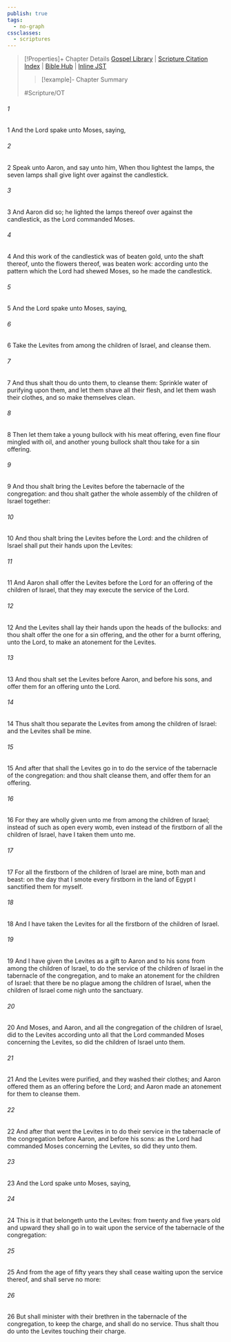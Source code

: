 ```yaml
---
publish: true
tags:
  - no-graph
cssclasses:
  - scriptures
---
```

>[!Properties]+ Chapter Details
>[Gospel Library](https://churchofjesuschrist.org/study/scriptures/ot/num/8?lang=eng)    |    [Scripture Citation Index](https://scriptures.byu.edu/#06808::c06808)    |    [Bible Hub](https://biblehub.com/numbers/8.htm)    |    [Inline JST](https://scripturetoolbox.com/html/ic/Numbers/8.html)
>>[!example]- Chapter Summary
>> 
> 
>
>#Scripture/OT
###### 1
1 And the Lord spake unto Moses, saying,
###### 2
2 Speak unto Aaron, and say unto him, When thou lightest the lamps, the seven lamps shall give light over against the candlestick.
###### 3
3 And Aaron did so; he lighted the lamps thereof over against the candlestick, as the Lord commanded Moses.
###### 4
4 And this work of the candlestick was of beaten gold, unto the shaft thereof, unto the flowers thereof, was beaten work: according unto the pattern which the Lord had shewed Moses, so he made the candlestick.
###### 5
5 And the Lord spake unto Moses, saying,
###### 6
6 Take the Levites from among the children of Israel, and cleanse them.
###### 7
7 And thus shalt thou do unto them, to cleanse them: Sprinkle water of purifying upon them, and let them shave all their flesh, and let them wash their clothes, and so make themselves clean.
###### 8
8 Then let them take a young bullock with his meat offering, even fine flour mingled with oil, and another young bullock shalt thou take for a sin offering.
###### 9
9 And thou shalt bring the Levites before the tabernacle of the congregation: and thou shalt gather the whole assembly of the children of Israel together:
###### 10
10 And thou shalt bring the Levites before the Lord: and the children of Israel shall put their hands upon the Levites:
###### 11
11 And Aaron shall offer the Levites before the Lord for an offering of the children of Israel, that they may execute the service of the Lord.
###### 12
12 And the Levites shall lay their hands upon the heads of the bullocks: and thou shalt offer the one for a sin offering, and the other for a burnt offering, unto the Lord, to make an atonement for the Levites.
###### 13
13 And thou shalt set the Levites before Aaron, and before his sons, and offer them for an offering unto the Lord.
###### 14
14 Thus shalt thou separate the Levites from among the children of Israel: and the Levites shall be mine.
###### 15
15 And after that shall the Levites go in to do the service of the tabernacle of the congregation: and thou shalt cleanse them, and offer them for an offering.
###### 16
16 For they are wholly given unto me from among the children of Israel; instead of such as open every womb, even instead of the firstborn of all the children of Israel, have I taken them unto me.
###### 17
17 For all the firstborn of the children of Israel are mine, both man and beast: on the day that I smote every firstborn in the land of Egypt I sanctified them for myself.
###### 18
18 And I have taken the Levites for all the firstborn of the children of Israel.
###### 19
19 And I have given the Levites as a gift to Aaron and to his sons from among the children of Israel, to do the service of the children of Israel in the tabernacle of the congregation, and to make an atonement for the children of Israel: that there be no plague among the children of Israel, when the children of Israel come nigh unto the sanctuary.
###### 20
20 And Moses, and Aaron, and all the congregation of the children of Israel, did to the Levites according unto all that the Lord commanded Moses concerning the Levites, so did the children of Israel unto them.
###### 21
21 And the Levites were purified, and they washed their clothes; and Aaron offered them as an offering before the Lord; and Aaron made an atonement for them to cleanse them.
###### 22
22 And after that went the Levites in to do their service in the tabernacle of the congregation before Aaron, and before his sons: as the Lord had commanded Moses concerning the Levites, so did they unto them.
###### 23
23 And the Lord spake unto Moses, saying,
###### 24
24 This is it that belongeth unto the Levites: from twenty and five years old and upward they shall go in to wait upon the service of the tabernacle of the congregation:
###### 25
25 And from the age of fifty years they shall cease waiting upon the service thereof, and shall serve no more:
###### 26
26 But shall minister with their brethren in the tabernacle of the congregation, to keep the charge, and shall do no service. Thus shalt thou do unto the Levites touching their charge.
